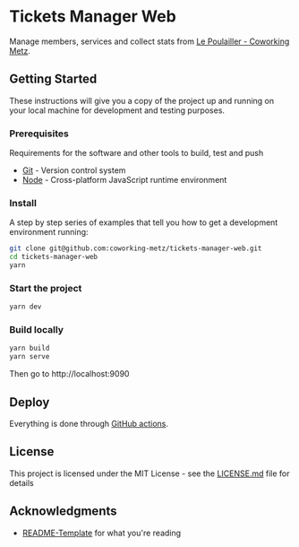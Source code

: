 # Tickets Manager Web

Manage members, services and collect stats from [Le Poulailler - Coworking Metz](https://www.coworking-metz.fr).

## Getting Started

These instructions will give you a copy of the project up and running on
your local machine for development and testing purposes.

### Prerequisites

Requirements for the software and other tools to build, test and push

- [Git](https://git-scm.com/) - Version control system
- [Node](https://nodejs.org/en) - Cross-platform JavaScript runtime environment

### Install

A step by step series of examples that tell you how to get a development environment running:

```bash
git clone git@github.com:coworking-metz/tickets-manager-web.git
cd tickets-manager-web
yarn
```

### Start the project

```bash
yarn dev
```

### Build locally

```bash
yarn build
yarn serve
```

Then go to http://localhost:9090

## Deploy

Everything is done through [GitHub actions](https://github.com/coworking-metz/tickets-manager-web/actions).

## License

This project is licensed under the MIT License - see the [LICENSE.md](LICENSE.md) file for details

## Acknowledgments

- [README-Template](https://github.com/PurpleBooth/a-good-readme-template) for what you're reading

